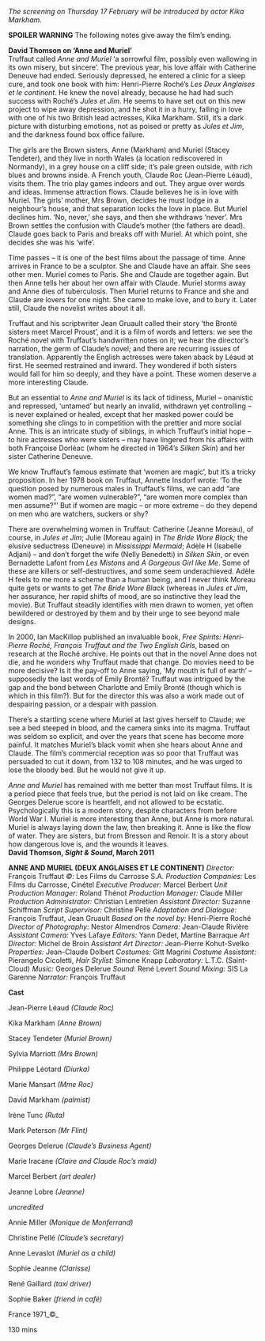
_The screening on Thursday 17 February will be introduced by actor Kika Markham._

**SPOILER WARNING** The following notes give away the film’s ending.

**David Thomson on ‘Anne and Muriel’**<br>
Truffaut called _Anne and Muriel_ ‘a sorrowful film, possibly even wallowing in its own misery, but sincere’. The previous year, his love affair with Catherine Deneuve had ended. Seriously depressed, he entered a clinic for a sleep cure, and took one book with him: Henri-Pierre Roché’s _Les Deux_ _Anglaises et le continent_. He knew the novel already, because he had had such success with Roché’s _Jules et Jim_. He seems to have set out on this new project to wipe away depression, and he shot it in a hurry, falling in love with one of his two British lead actresses, Kika Markham. Still, it’s a dark picture with disturbing emotions, not as poised or pretty as _Jules et Jim_, and the darkness found box office failure.

The girls are the Brown sisters, Anne (Markham) and Muriel (Stacey Tendeter), and they live in north Wales (a location rediscovered in Normandy), in a grey house on a cliff side; it’s pale green outside, with rich blues and browns inside. A French youth, Claude Roc (Jean-Pierre Léaud), visits them. The trio play games indoors and out. They argue over words and ideas. Immense attraction flows. Claude believes he is in love with Muriel. The girls’ mother, Mrs Brown, decides he must lodge in a neighbour’s house, and that separation locks the love in place. But Muriel declines him. ‘No, never,’ she says, and then she withdraws ‘never’. Mrs Brown settles the confusion with Claude’s mother (the fathers are dead). Claude goes back to Paris and breaks off with Muriel. At which point, she decides she was his ‘wife’.

Time passes – it is one of the best films about the passage of time. Anne arrives in France to be a sculptor. She and Claude have an affair. She sees other men. Muriel comes to Paris. She and Claude are together again. But then Anne tells her about her own affair with Claude. Muriel storms away and Anne dies of tuberculosis. Then Muriel returns to France and she and Claude are lovers for one night. She came to make love, and to bury it. Later still, Claude the novelist writes about it all.

Truffaut and his scriptwriter Jean Gruault called their story ‘the Brontë sisters meet Marcel Proust’, and it is a film of words and letters: we see the Roché novel with Truffaut’s handwritten notes on it; we hear the director’s narration, the germ of Claude’s novel; and there are recurring issues of translation. Apparently the English actresses were taken aback by Léaud at first. He seemed restrained and inward. They wondered if both sisters would fall for him so deeply, and they have a point. These women deserve a more interesting Claude.

But an essential to _Anne and Muriel_ is its lack of tidiness, Muriel – onanistic and repressed, ‘untamed’ but nearly an invalid, withdrawn yet controlling – is never explained or healed, except that her masked power could be something she clings to in competition with the prettier and more social Anne. This is an intricate study of siblings, in which Truffaut’s initial hope – to hire actresses who were sisters – may have lingered from his affairs with both Françoise Dorléac (whom he directed in 1964’s _Silken Skin_) and her sister Catherine Deneuve.

We know Truffaut’s famous estimate that ‘women are magic’, but it’s a tricky proposition. In her 1978 book on Truffaut, Annette Insdorf wrote: ‘To the question posed by numerous males in Truffaut’s films, we can add “are women mad?”, “are women vulnerable?”, “are women more complex than men assume?”’ But if women are magic – or more extreme – do they depend on men who are watchers, suckers or shy?

There are overwhelming women in Truffaut: Catherine (Jeanne Moreau), of course, in _Jules et Jim_; Julie (Moreau again) in _The Bride Wore Black;_ the elusive seductress (Deneuve) in _Mississippi Mermaid_; Adèle H (Isabelle Adjani) – and don’t forget the wife (Nelly Benedetti) in _Silken Skin_, or even Bernadette Lafont from _Les Mistons_ and _A Gorgeous Girl like Me_. Some of these are killers or self-destructives, and some seem underachieved. Adèle H feels to me more a scheme than a human being, and I never think Moreau quite gets or wants to get _The Bride Wore Black_ (whereas in _Jules et Jim_, her assurance, her rapid shifts of mood, are so instinctive they lead the movie). But Truffaut steadily identifies with men drawn to women, yet often bewildered or destroyed by them and by their urge to see beyond male designs.

In 2000, Ian MacKillop published an invaluable book, _Free Spirits: Henri-Pierre Roché, François Truffaut and the Two English Girls_, based on research at the Roché archive. He points out that in the novel Anne does not die, and he wonders why Truffaut made that change. Do movies need to be more decisive? Is it the pay-off to Anne saying, ‘My mouth is full of earth’ – supposedly the last words of Emily Brontë? Truffaut was intrigued by the gap and the bond between Charlotte and Emily Brontë (though which is which in this film?). But for the director this was also a work made out of despairing passion, or a despair with passion.

There’s a startling scene where Muriel at last gives herself to Claude; we see a bed steeped in blood, and the camera sinks into its magma. Truffaut was seldom so explicit, and over the years that scene has become more painful. It matches Muriel’s black vomit when she hears about Anne and Claude. The film’s commercial reception was so poor that Truffaut was persuaded to cut it down, from 132 to 108 minutes, and he was urged to lose the bloody bed. But he would not give it up.

_Anne and Muriel_ has remained with me better than most Truffaut films. It is a period piece that feels true, but the period is not laid on like cream. The Georges Delerue score is heartfelt, and not allowed to be ecstatic. Psychologically this is a modern story, despite characters from before World War I. Muriel is more interesting than Anne, but Anne is more natural. Muriel is always laying down the law, then breaking it. Anne is like the flow of water. They are sisters, but from Bresson and Renoir. It is a story about how dangerous love is, and the wounds it leaves.<br>
**David Thomson, _Sight & Sound_, March 2011**<br>


**ANNE AND MURIEL (DEUX ANGLAISES ET LE CONTINENT)**
_Director:_ François Truffaut
_©:_ Les Films du Carrosse S.A.
_Production Companies:_ Les Films du Carrosse, Cinétel
_Executive Producer:_ Marcel Berbert
_Unit Production Manager:_ Roland Thénot
_Production Manager:_ Claude Miller
_Production Administrator:_ Christian Lentretien
_Assistant Director:_ Suzanne Schiffman
_Script Supervisor:_ Christine Pellé
_Adaptation and Dialogue:_ François Truffaut, Jean Gruault
_Based on the novel by:_ Henri-Pierre Roché
_Director of Photography:_ Nestor Almendros
_Camera:_ Jean-Claude Rivière
_Assistant Camera:_ Yves Lafaye
_Editors:_ Yann Dedet, Martine Barraque
_Art Director:_ Michel de Broin
_Assistant Art Director:_ Jean-Pierre Kohut-Svelko
_Properties:_ Jean-Claude Dolbert
_Costumes:_ Gitt Magrini
_Costume Assistant:_ Pierangelo Cicoletti,
_Hair Stylist:_ Simone Knapp
_Laboratory:_ L.T.C. (Saint-Cloud)
_Music:_ Georges Delerue
_Sound:_ René Levert
_Sound Mixing:_ SIS La Garenne
_Narrator:_ François Truffaut
>

**Cast**

Jean-Pierre Léaud _(Claude Roc)_

Kika Markham _(Anne Brown)_

Stacey Tendeter _(Muriel Brown)_

Sylvia Marriott _(Mrs Brown)_

Philippe Léotard _(Diurka)_

Marie Mansart _(Mme Roc)_

David Markham _(palmist)_

Irène Tunc _(Ruta)_

Mark Peterson _(Mr Flint)_

Georges Delerue _(Claude’s Business Agent)_

Marie Iracane _(Claire and Claude Roc’s maid)_

Marcel Berbert _(art dealer)_

Jeanne Lobre _(Jeanne)_

_uncredited_

Annie Miller _(Monique de Monferrand)_

Christine Pellé _(Claude’s secretary)_

Anne Levaslot _(Muriel as a child)_

Sophie Jeanne _(Clarisse)_

René Gaillard _(taxi driver)_

Sophie Baker _(friend in café)_

France 1971_©_

130 mins
<!--stackedit_data:
eyJoaXN0b3J5IjpbLTIwOTc4MDA1NDJdfQ==
-->